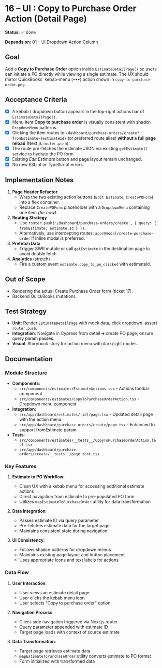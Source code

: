# 16 – UI : Copy to Purchase Order Action (Detail Page)

**Status:** ✅ done

**Depends on:** 01 – UI Dropdown Action Column

## Goal

Add a **Copy to Purchase Order** option inside `EstimateDetailPage()` so users can initiate a PO directly while viewing a single estimate. The UX should mirror QuickBooks' kebab-menu (•••) action shown in `copy-to-purchase-order.png`.

## Acceptance Criteria

- [x] A kebab / dropdown button appears in the top-right actions bar of `EstimateDetailPage()`.
- [x] Menu item **Copy to purchase order** is visually consistent with shadcn `DropdownMenu` patterns.
- [x] Clicking the item routes to `/dashboard/purchase-orders/create?fromEstimate={estimateId}` (or preferred route alias) **without a full page reload** (Next.js `router.push`).
- [x] The route pre-fetches the estimate JSON via existing `getEstimate()` service to hydrate the PO form.
- [x] Existing *Edit Estimate* button and page layout remain unchanged.
- [x] No new ESLint or TypeScript errors.

## Implementation Notes

1. **Page Header Refactor**
   - Wrap the two existing action buttons (`Edit Estimate`, `CreatePOForm`) into a flex container.
   - Replace `CreatePOForm` placeholder with a `DropdownMenu` containing one item *(for now)*.
2. **Routing Strategy**
   - Use `router.push('/dashboard/purchase-orders/create', { query: { fromEstimate: estimate.Id } })`.
   - Alternatively, use intercepting routes: `app/@modal/create-purchase-order` if inline modal is preferred.
3. **Prefetch Data**
   - Trigger SWR mutate or call `getEstimate` in the destination page to avoid double fetch.
4. **Analytics** (stretch)
   - Fire a custom event `estimate.copy_to_po_clicked` with estimateId.

## Out of Scope

- Rendering the actual Create Purchase Order form (ticket 17).
- Backend QuickBooks mutations.

## Test Strategy

- **Unit**: Render `EstimateDetailPage` with mock data, click dropdown, assert `router.push`.
- **Integration**: Navigate in Cypress from detail ➜ create PO page; ensure query param passes.
- **Visual**: Storybook story for action menu with dark/light modes.

## Documentation

### Module Structure

- **Components**:
  - `src/components/estimates/EstimateActions.tsx` - Actions toolbar component
  - `src/components/estimates/CopyToPurchaseOrderAction.tsx` - Dropdown menu component
- **Integration**:
  - `src/app/dashboard/estimates/[id]/page.tsx` - Updated detail page with the action menu
  - `src/app/dashboard/purchase-orders/create/page.tsx` - Enhanced to support fromEstimate param 
- **Tests**:
  - `src/components/estimates/__tests__/CopyToPurchaseOrderAction.test.tsx`
  - `src/app/dashboard/purchase-orders/create/__tests__/page.test.tsx`

### Key Features

1. **Estimate to PO Workflow**:
   - Clean UX with a kebab menu for accessing additional estimate actions
   - Direct navigation from estimate to pre-populated PO form
   - Utilizes `mapEstimateToPurchaseOrder` utility for data transformation

2. **Data Integration**:
   - Passes estimate ID via query parameter
   - Pre-fetches estimate data for the target page
   - Maintains consistent state during navigation

3. **UI Consistency**:
   - Follows shadcn patterns for dropdown menus
   - Maintains existing page layout and button placement
   - Uses appropriate icons and text labels for actions

### Data Flow

1. **User Interaction**:
   - User views an estimate detail page
   - User clicks the kebab menu icon
   - User selects "Copy to purchase order" option

2. **Navigation Process**:
   - Client-side navigation triggered via Next.js router
   - Query parameter appended with estimate ID
   - Target page loads with context of source estimate

3. **Data Transformation**:
   - Target page retrieves estimate data
   - `mapEstimateToPurchaseOrder` utility converts estimate to PO format
   - Form initialized with transformed data
